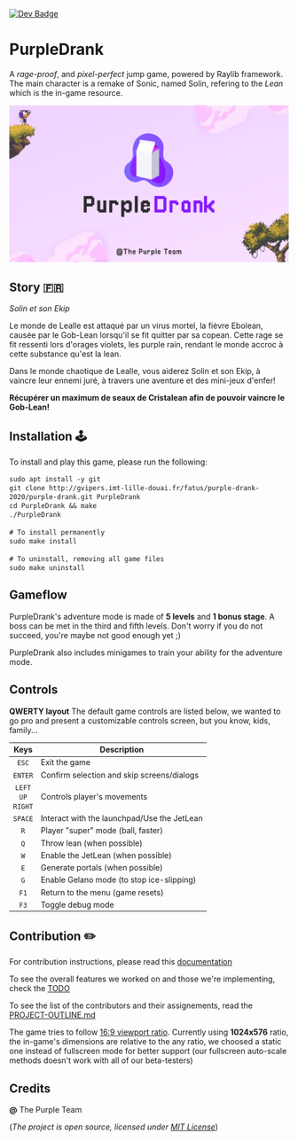 [![Dev Badge](https://img.shields.io/badge/DEV-PurpleTeam-9400D3?style=for-the-badge&logo=discord&logoColor=9400D3)](https://discord.com/login)

# PurpleDrank
A *rage-proof*, and *pixel-perfect* jump game, powered by Raylib framework.
The main character is a remake of Sonic, named Solin, refering to the *Lean* which is the in-game resource.

![PurpleDrank Splashscreen](./res/backgrounds/splash.png "PurpleDrank")

## Story :fr:
*Solin et son Ekip*

Le monde de Lealle est attaqué par un virus mortel, la fièvre Ebolean, causée par le Gob-Lean lorsqu'il se fit quitter par sa copean. Cette rage se fit ressenti lors d'orages violets, les purple rain, rendant le monde accroc à cette substance qu'est la lean.

Dans le monde chaotique de Lealle, vous aiderez Solin et son Ekip, à vaincre leur ennemi juré, à travers une aventure et des mini-jeux d'enfer!

**Récupérer un maximum de seaux de Cristalean afin de pouvoir vaincre le Gob-Lean!**

## Installation :joystick:
To install and play this game, please run the following:
```
sudo apt install -y git
git clone http://gvipers.imt-lille-douai.fr/fatus/purple-drank-2020/purple-drank.git PurpleDrank
cd PurpleDrank && make
./PurpleDrank

# To install permanently
sudo make install

# To uninstall, removing all game files
sudo make uninstall
```

## Gameflow
PurpleDrank's adventure mode is made of **5 levels** and **1 bonus stage**. A boss can be met in the third and fifth levels. Don't worry if you do not succeed, you're maybe not good enough yet ;)

PurpleDrank also includes minigames to train your ability for the adventure mode.

## Controls
**QWERTY layout**
The default game controls are listed below, we wanted to go pro and present a customizable controls screen, but you know, kids, family...

| Keys | Description |
|:-:|-|
| `ESC` | Exit the game |
| `ENTER` | Confirm selection and skip screens/dialogs |
| `LEFT`<br>`UP`<br>`RIGHT`  | Controls player's movements |
| `SPACE` | Interact with the launchpad/Use the JetLean |
| `R` | Player "super" mode (ball, faster) |
| `Q` | Throw lean (when possible) |
| `W` | Enable the JetLean (when possible) |
| `E` | Generate portals (when possible) |
| `G` | Enable Gelano mode (to stop ice-slipping) |
| `F1` | Return to the menu (game resets) |
| `F3` | Toggle debug mode |

## Contribution :pencil2:
For contribution instructions, please read this [documentation](src/README.md)

To see the overall features we worked on and those we're implementing, check the [TODO](TODO.md)

To see the list of the contributors and their assignements, read the [PROJECT-OUTLINE.md](PROJECT-OUTLINE.md)

The game tries to follow [16:9 viewport ratio](https://en.wikipedia.org/wiki/16:9). Currently using **1024x576** ratio, the in-game's dimensions are relative to the any ratio, we choosed a static one instead of fullscreen mode for better support (our fullscreen auto-scale methods doesn't work with all of our beta-testers)

## Credits
**@** The Purple Team 

(*The project is open source, licensed under [MIT License](https://en.wikipedia.org/wiki/MIT_License)*)
